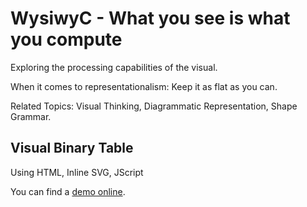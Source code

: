 WysiwyC - What you see is what you compute
==========================================

Exploring the processing capabilities of the visual.

When it comes to representationalism: Keep it as flat as you can.

Related Topics: Visual Thinking, Diagrammatic Representation, Shape Grammar.

Visual Binary Table
-------------------
Using HTML, Inline SVG, JScript

You can find a [demo online](http://m-broe.de/2016/WysiwyC/).
